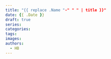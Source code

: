 ```yaml
---
title: "{{ replace .Name "-" " " | title }}"
date: {{ .Date }}
draft: true
series:
categories:
tags:
images:
authors:
  - HB
---
```


<!--more-->
